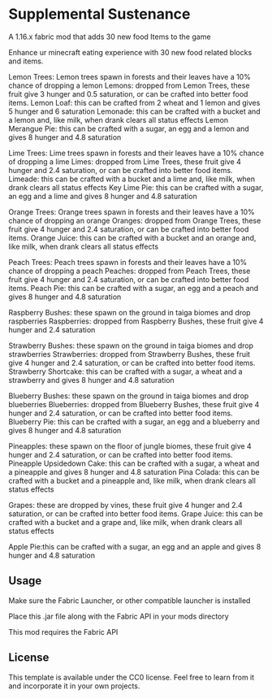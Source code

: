 # Supplemental Sustenance 

A 1.16.x fabric mod that adds 30 new food Items to the game

Enhance ur minecraft eating experience with 30 new food related blocks and items.

Lemon Trees: Lemon trees spawn in forests and their leaves have a 10% chance of dropping a lemon
Lemons: dropped from Lemon Trees, these fruit give 3 hunger and 0.5 saturation, or can be crafted into better food items.
Lemon Loaf: this can be crafted from 2 wheat and 1 lemon and gives 5 hunger and 6 saturation
Lemonade: this can be crafted with a bucket and a lemon and, like milk, when drank clears all status effects
Lemon Merangue Pie: this can be crafted with a sugar, an egg and a lemon and gives 8 hunger and 4.8 saturation

Lime Trees: Lime trees spawn in forests and their leaves have a 10% chance of dropping a lime
Limes: dropped from Lime Trees, these fruit give 4 hunger and 2.4 saturation, or can be crafted into better food items.
Limeade: this can be crafted with a bucket and a lime and, like milk, when drank clears all status effects
Key Lime Pie: this can be crafted with a sugar, an egg and a lime and gives 8 hunger and 4.8 saturation

Orange Trees: Orange trees spawn in forests and their leaves have a 10% chance of dropping an orange
Oranges: dropped from Orange Trees, these fruit give 4 hunger and 2.4 saturation, or can be crafted into better food items.
Orange Juice: this can be crafted with a bucket and an orange and, like milk, when drank clears all status effects

Peach Trees: Peach trees spawn in forests and their leaves have a 10% chance of dropping a peach
Peaches: dropped from Peach Trees, these fruit give 4 hunger and 2.4 saturation, or can be crafted into better food items.
Peach Pie: this can be crafted with a sugar, an egg and a peach and gives 8 hunger and 4.8 saturation

Raspberry Bushes: these spawn on the ground in taiga biomes and drop raspberries
Raspberries: dropped from Raspberry Bushes, these fruit give 4 hunger and 2.4 saturation

Strawberry Bushes: these spawn on the ground in taiga biomes and drop strawberries
Strawberries: dropped from Strawberry Bushes, these fruit give 4 hunger and 2.4 saturation, or can be crafted into better food items.
Strawberry Shortcake: this can be crafted with a sugar, a wheat and a strawberry and gives 8 hunger and 4.8 saturation

Blueberry Bushes: these spawn on the ground in taiga biomes and drop blueberries
Blueberries: dropped from Blueberry Bushes, these fruit give 4 hunger and 2.4 saturation, or can be crafted into better food items.
Blueberry Pie: this can be crafted with a sugar, an egg and a blueberry and gives 8 hunger and 4.8 saturation

Pineapples: these spawn on the floor of jungle biomes, these fruit give 4 hunger and 2.4 saturation, or can be crafted into better food items.
Pineapple Upsidedown Cake: this can be crafted with a sugar, a wheat and a pineapple and gives 8 hunger and 4.8 saturation
Pina Colada: this can be crafted with a bucket and a pineapple and, like milk, when drank clears all status effects

Grapes: these are dropped by vines, these fruit give 4 hunger and 2.4 saturation, or can be crafted into better food items.
Grape Juice: this can be crafted with a bucket and a grape and, like milk, when drank clears all status effects

Apple Pie:this can be crafted with a sugar, an egg and an apple and gives 8 hunger and 4.8 saturation

## Usage

Make sure the Fabric Launcher, or other compatible launcher is installed

Place this .jar file along with the Fabric API in your mods directory

 

This mod requires the Fabric API

## License

This template is available under the CC0 license. Feel free to learn from it and incorporate it in your own projects.
